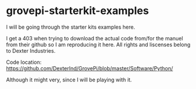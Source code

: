 # grovepi-starterkit-examples
I will be going through the starter kits examples here.

I get a 403 when trying to download the actual code from/for the manuel from their github so I am reproducing it here. All rights and liscenses belong to Dexter Industries.

Code location: https://github.com/DexterInd/GrovePi/blob/master/Software/Python/

Although it might very, since I will be playing with it.
